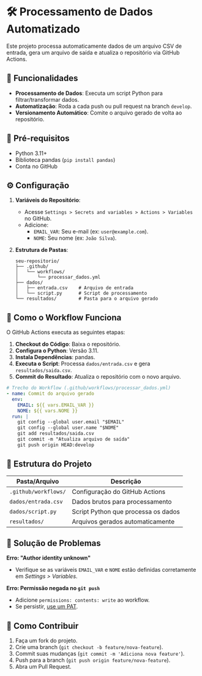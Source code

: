 # 🛠️ Processamento de Dados Automatizado

Este projeto processa automaticamente dados de um arquivo CSV de entrada, gera um arquivo de saída e atualiza o repositório via GitHub Actions.

## 📌 Funcionalidades

- **Processamento de Dados**: Executa um script Python para filtrar/transformar dados.
- **Automatização**: Roda a cada push ou pull request na branch `develop`.
- **Versionamento Automático**: Comite o arquivo gerado de volta ao repositório.

## 🚀 Pré-requisitos

- Python 3.11+
- Biblioteca pandas (`pip install pandas`)
- Conta no GitHub

## ⚙️ Configuração

1. **Variáveis do Repositório**:
   - Acesse `Settings > Secrets and variables > Actions > Variables` no GitHub.
   - Adicione:
     - `EMAIL_VAR`: Seu e-mail (ex: `user@example.com`).
     - `NOME`: Seu nome (ex: `João Silva`).

2. **Estrutura de Pastas**:
   ```
   seu-repositorio/
   ├── .github/
   │   └── workflows/
   │       └── processar_dados.yml
   ├── dados/
   │   ├── entrada.csv    # Arquivo de entrada
   │   └── script.py      # Script de processamento
   └── resultados/        # Pasta para o arquivo gerado
   ```

## 🔄 Como o Workflow Funciona

O GitHub Actions executa as seguintes etapas:

1. **Checkout do Código**: Baixa o repositório.
2. **Configura o Python**: Versão 3.11.
3. **Instala Dependências**: pandas.
4. **Executa o Script**: Processa `dados/entrada.csv` e gera `resultados/saida.csv`.
5. **Commit do Resultado**: Atualiza o repositório com o novo arquivo.

```yaml
# Trecho do Workflow (.github/workflows/processar_dados.yml)
- name: Commit do arquivo gerado
  env:
    EMAIL: ${{ vars.EMAIL_VAR }}
    NOME: ${{ vars.NOME }}
  run: |
    git config --global user.email "$EMAIL"
    git config --global user.name "$NOME"
    git add resultados/saida.csv
    git commit -m "Atualiza arquivo de saída"
    git push origin HEAD:develop
```

## 📂 Estrutura do Projeto

| Pasta/Arquivo          | Descrição                               |
|------------------------|-----------------------------------------|
| `.github/workflows/`   | Configuração do GitHub Actions          |
| `dados/entrada.csv`    | Dados brutos para processamento         |
| `dados/script.py`      | Script Python que processa os dados     |
| `resultados/`          | Arquivos gerados automaticamente        |

## 🐛 Solução de Problemas

**Erro: "Author identity unknown"**  
- Verifique se as variáveis `EMAIL_VAR` e `NOME` estão definidas corretamente em *Settings > Variables*.

**Erro: Permissão negada no `git push`**  
- Adicione `permissions: contents: write` ao workflow.
- Se persistir, [use um PAT](https://docs.github.com/pt/authentication/keeping-your-account-and-data-secure/managing-your-personal-access-tokens).

## 🤝 Como Contribuir

1. Faça um fork do projeto.
2. Crie uma branch (`git checkout -b feature/nova-feature`).
3. Commit suas mudanças (`git commit -m 'Adiciona nova feature'`).
4. Push para a branch (`git push origin feature/nova-feature`).
5. Abra um Pull Request.

